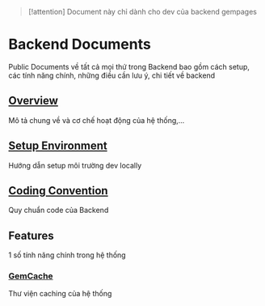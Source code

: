 > [!attention]
> Document này chỉ dành cho dev của backend gempages

# Backend Documents

Public Documents về tất cả mọi thứ trong Backend bao gồm cách setup, các tính năng chính, những điều cần lưu ý, chi tiết về backend

## [Overview](/backend/overview.md)

Mô tả chung về và cơ chế hoạt động của hệ thống,...

## [Setup Environment](/backend/setup.md)

Hướng dẫn setup môi trường dev locally

## [Coding Convention](/backend/convention.md)

Quy chuẩn code của Backend

## Features

1 số tính năng chính trong hệ thống

### [GemCache](/backend/features/gem-cache.md)

Thư viện caching của hệ thống

